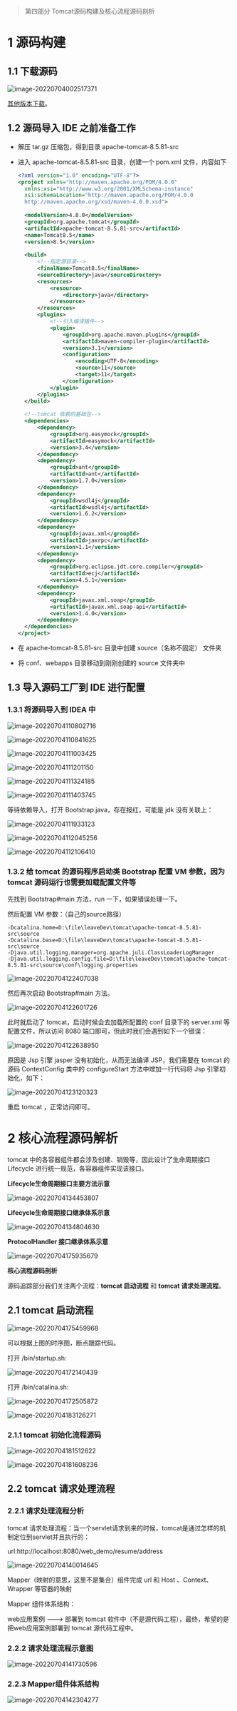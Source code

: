 > 第四部分 Tomcat源码构建及核心流程源码剖析

# 1 源码构建

## 1.1 下载源码

![image-20220704002517371](assest/image-20220704002517371.png)

[其他版本下载](https://archive.apache.org/dist/tomcat/)。

## 1.2 源码导入 IDE 之前准备工作

- 解压 tar.gz 压缩包，得到目录 apache-tomcat-8.5.81-src

- 进入 apache-tomcat-8.5.81-src 目录，创建一个 pom.xml 文件，内容如下

  ```xml
  <?xml version="1.0" encoding="UTF-8"?>
  <project xmlns="http://maven.apache.org/POM/4.0.0"
  	xmlns:xsi="http://www.w3.org/2001/XMLSchema-instance" 
  	xsi:schemaLocation="http://maven.apache.org/POM/4.0.0
  	http://maven.apache.org/xsd/maven-4.0.0.xsd">
  	
  	<modelVersion>4.0.0</modelVersion> 
  	<groupId>org.apache.tomcat</groupId>
  	<artifactId>apache-tomcat-8.5.81-src</artifactId> 
  	<name>Tomcat8.5</name>
  	<version>8.5</version>
  	
  	<build>
  		<!--指定源⽬录-->
  		<finalName>Tomcat8.5</finalName>
  		<sourceDirectory>java</sourceDirectory> 
  		<resources>
  			<resource>
  				<directory>java</directory> 
  			</resource>
  		</resources> 
  		<plugins>
  			<!--引⼊编译插件-->
  			<plugin>
  				<groupId>org.apache.maven.plugins</groupId>
  				<artifactId>maven-compiler-plugin</artifactId>
  				<version>3.1</version>
  				<configuration>
  					<encoding>UTF-8</encoding>
  					<source>11</source>
  					<target>11</target>
  				</configuration>
  			</plugin>
  		</plugins>
  	</build>
  	
  	<!--tomcat 依赖的基础包-->
  	<dependencies>
  		<dependency>
  			<groupId>org.easymock</groupId>
  			<artifactId>easymock</artifactId>
  			<version>3.4</version>
  		</dependency>
  		<dependency>
  			<groupId>ant</groupId>
  			<artifactId>ant</artifactId>
  			<version>1.7.0</version>
  		</dependency>
  		<dependency>
  			<groupId>wsdl4j</groupId>
  			<artifactId>wsdl4j</artifactId>
  			<version>1.6.2</version>
  		</dependency>
  		<dependency>
  			<groupId>javax.xml</groupId>
  			<artifactId>jaxrpc</artifactId>
  			<version>1.1</version>
  		</dependency>
  		<dependency>
  			<groupId>org.eclipse.jdt.core.compiler</groupId>
  			<artifactId>ecj</artifactId>
  			<version>4.5.1</version>
  		</dependency>
  		<dependency>
  			<groupId>javax.xml.soap</groupId>
  			<artifactId>javax.xml.soap-api</artifactId>
  			<version>1.4.0</version>
  		</dependency>
  	</dependencies>
  </project>	
  ```

- 在 apache-tomcat-8.5.81-src 目录中创建 source（名称不固定） 文件夹

- 将 conf、webapps 目录移动到刚刚创建的 source 文件夹中

## 1.3 导入源码工厂到 IDE 进行配置

### 1.3.1 将源码导入到 IDEA 中

![image-20220704110802716](assest/image-20220704110802716.png)

![image-20220704110841625](assest/image-20220704110841625.png)

![image-20220704111003425](assest/image-20220704111003425.png)

![image-20220704111201150](assest/image-20220704111201150.png)

![image-20220704111324185](assest/image-20220704111324185.png)

![image-20220704111403745](assest/image-20220704111403745.png)

等待依赖导入，打开 Bootstrap.java，存在报红，可能是 jdk 没有关联上：

![image-20220704111933123](assest/image-20220704111933123.png)

![image-20220704112045256](assest/image-20220704112045256.png)

![image-20220704112106410](assest/image-20220704112106410.png)

### 1.3.2 给 tomcat 的源码程序启动类 Bootstrap 配置 VM 参数，因为 tomcat 源码运行也需要加载配置文件等

先找到 Bootstrap#main 方法，run 一下，如果错误处理一下。

然后配置 VM 参数：（自己的source路径）

```properties
-Dcatalina.home=D:\file\leaveDev\tomcat\apache-tomcat-8.5.81-src\source
-Dcatalina.base=D:\file\leaveDev\tomcat\apache-tomcat-8.5.81-src\source
-Djava.util.logging.manager=org.apache.juli.ClassLoaderLogManager
-Djava.util.logging.config.file=D:\file\leaveDev\tomcat\apache-tomcat-8.5.81-src\source\conf\logging.properties
```

![image-20220704122407038](assest/image-20220704122407038.png)

然后再次启动 Bootstrap#main 方法。

![image-20220704122601726](assest/image-20220704122601726.png)

此时就启动了 tomcat，启动时候会去加载所配置的 conf 目录下的 server.xml 等配置文件，所以访问 8080 端口即可，但此时我们会遇到如下一个错误：

![image-20220704122638950](assest/image-20220704122638950.png)

原因是 Jsp 引擎 jasper 没有初始化，从而无法编译 JSP，我们需要在 tomcat 的源码 ContextConfig 类中的 configureStart 方法中增加一行代码将 Jsp 引擎初始化，如下：

![image-20220704123120323](assest/image-20220704123120323.png)

重启 tomcat ，正常访问即可。

# 2 核心流程源码解析

tomcat 中的各容器组件都会涉及创建、销毁等，因此设计了生命周期接口 Lifecycle 进行统一规范，各容器组件实现该接口。

**Lifecycle生命周期接口主要方法示意**

![image-20220704134453807](assest/image-20220704134453807.png)

**Lifecycle生命周期接口继承体系示意**

![image-20220704134804630](assest/image-20220704134804630.png)

**ProtocolHandler 接口继承体系示意**

![image-20220704175935679](assest/image-20220704175935679.png)

**核心流程源码剖析**

源码追踪部分我们关注两个流程：**tomcat 启动流程** 和 **tomcat 请求处理流程**。

## 2.1 tomcat 启动流程



![image-20220704175459968](assest/image-20220704175459968.png)

可以根据上图的时序图，断点跟踪代码。



打开 /bin/startup.sh:

![image-20220704172140439](assest/image-20220704172140439.png)

打开 /bin/catalina.sh:

![image-20220704172505872](assest/image-20220704172505872.png)



![image-20220704183126271](assest/image-20220704183126271.png)

### 2.1.1 tomcat 初始化流程源码

![image-20220704181512622](assest/image-20220704181512622.png)

![image-20220704181608236](assest/image-20220704181608236.png)



## 2.2 tomcat 请求处理流程

### 2.2.1 请求处理流程分析

tomcat 请求处理流程：当一个servlet请求到来的时候，tomcat是通过怎样的机制定位到servlet并且执行的：

url:http://localhost:8080/web_demo/resume/address

![image-20220704140014645](assest/image-20220704140014645.png)

Mapper（映射的意思，这里不是集合）组件完成 url 和 Host 、Context、Wrapper 等容器的映射

Mapper 组件体系结构：

web应用案例 ---> 部署到 tomcat 软件中（不是源代码工程），最终，希望的是把web应用案例部署到 tomcat 源代码工程中。

### 2.2.2 请求处理流程示意图

![image-20220704141730596](assest/image-20220704141730596.png)

### 2.2.3 Mapper组件体系结构

![image-20220704142304277](assest/image-20220704142304277.png)